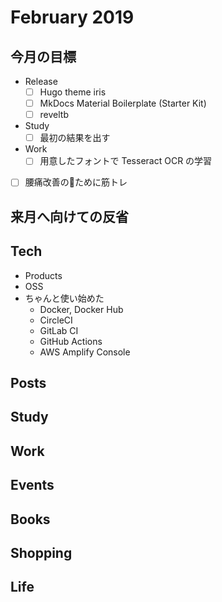 # February 2019


## 今月の目標

- Release
    - [ ] Hugo theme iris
    - [ ] MkDocs Material Boilerplate (Starter Kit)
    - [ ] reveltb
- Study
    - [ ] 最初の結果を出す
- Work
    - [ ] 用意したフォントで Tesseract OCR の学習
- [ ] 腰痛改善のために筋トレ


## 来月へ向けての反省



## Tech

- Products
- OSS
- ちゃんと使い始めた
    - Docker, Docker Hub
    - CircleCI
    - GitLab CI
    - GitHub Actions
    - AWS Amplify Console


## Posts


## Study


## Work


## Events


## Books


## Shopping


## Life


<!-- Internal References -->
<!-- External References -->
